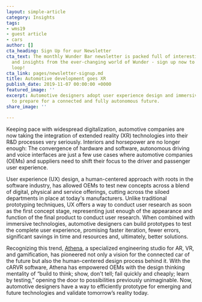 ```yaml
---
layout: simple-article
category: Insights
tags:
- wms19
- guest article
- cars
author: []
cta_heading: Sign Up for our Newsletter
cta_text: The monthly Wunder Bar newsletter is packed full of interesting news, updates
  and insights from the ever-changing world of Wunder - sign up now to stay in the
  loop!
cta_link: pages/newsletter-signup.md
title: Automotive development goes XR
publish_date: 2019-11-07 00:00:00 +0000
featured_image: ''
excerpt: Automotive designers adopt user experience design and immersive technologies
  to prepare for a connected and fully autonomous future.
share_image: ''

---
```

Keeping pace with widespread digitalization, automotive companies are now taking the integration of extended reality (XR) technologies into their R&D processes very seriously. Interiors and horsepower are no longer enough: The convergence of hardware and software, autonomous driving and voice interfaces are just a few use cases where automotive companies (OEMs) and suppliers need to shift their focus to the driver and passenger user experience.

User experience (UX) design, a human-centered approach with roots in the software industry, has allowed OEMs to test new concepts across a blend of digital, physical and service offerings, cutting across the siloed departments in place at today's manufacturers. Unlike traditional prototyping techniques, UX offers a way to conduct user research as soon as the first concept stage, representing just enough of the appearance and function of the final product to conduct user research. When combined with immersive technologies, automotive designers can build prototypes to test the complete user experience, promising faster iteration, fewer errors, significant savings in time and resources and, ultimately, better solutions.

Recognizing this trend, [Athena](http://www.driveathena.com), a specialized engineering studio for AR, VR, and gamification, has pioneered not only a vision for the connected car of the future but also the human-centered design process behind it. With the cARVR software, Athena has empowered OEMs with the design thinking mentality of “build to think; show, don't tell; fail quickly and cheaply; learn by testing,” opening the door to possibilities previously unimaginable. Now, automotive designers have a way to efficiently prototype for emerging and future technologies and validate tomorrow’s reality today.